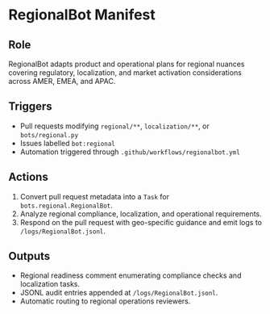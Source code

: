 # RegionalBot Manifest

## Role
RegionalBot adapts product and operational plans for regional nuances covering regulatory,
localization, and market activation considerations across AMER, EMEA, and APAC.

## Triggers
- Pull requests modifying `regional/**`, `localization/**`, or `bots/regional.py`
- Issues labelled `bot:regional`
- Automation triggered through `.github/workflows/regionalbot.yml`

## Actions
1. Convert pull request metadata into a `Task` for `bots.regional.RegionalBot`.
2. Analyze regional compliance, localization, and operational requirements.
3. Respond on the pull request with geo-specific guidance and emit logs to `/logs/RegionalBot.jsonl`.

## Outputs
- Regional readiness comment enumerating compliance checks and localization tasks.
- JSONL audit entries appended at `/logs/RegionalBot.jsonl`.
- Automatic routing to regional operations reviewers.
